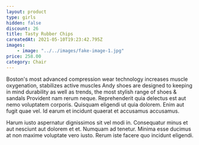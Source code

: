 ```yaml
---
layout: product
type: girls
hidden: false
discount: 26
title: Tasty Rubber Chips
careatedAt: 2021-05-10T19:23:42.795Z
images:
    - image: "../../images/fake-image-1.jpg"
price: 258.00
category: Chair
---
```

Boston's most advanced compression wear technology increases muscle oxygenation, stabilizes active muscles
Andy shoes are designed to keeping in mind durability as well as trends, the most stylish range of shoes & sandals
Provident nam rerum neque. Reprehenderit quia delectus est aut nemo voluptatem corporis. Quisquam eligendi ut quia dolorem. Enim aut fugit quae vel. Id earum et incidunt quaerat et accusamus accusamus.
 Harum iusto aspernatur dignissimos sit vel modi in. Consequatur minus et aut nesciunt aut dolorem et et. Numquam ad tenetur. Minima esse ducimus at non maxime voluptate vero iusto. Rerum iste facere quo incidunt eligendi.
